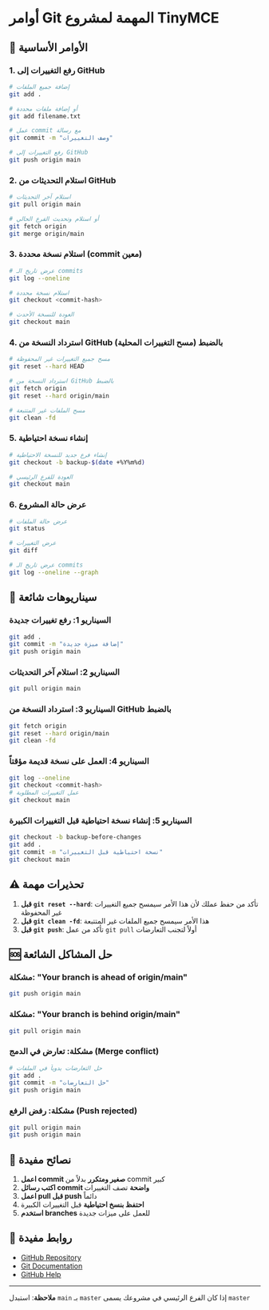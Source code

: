 # أوامر Git المهمة لمشروع TinyMCE

## 🚀 الأوامر الأساسية

### 1. رفع التغييرات إلى GitHub
```bash
# إضافة جميع الملفات
git add .

# أو إضافة ملفات محددة
git add filename.txt

# عمل commit مع رسالة
git commit -m "وصف التغييرات"

# رفع التغييرات إلى GitHub
git push origin main
```

### 2. استلام التحديثات من GitHub
```bash
# استلام آخر التحديثات
git pull origin main

# أو استلام وتحديث الفرع الحالي
git fetch origin
git merge origin/main
```

### 3. استلام نسخة محددة (commit معين)
```bash
# عرض تاريخ الـ commits
git log --oneline

# استلام نسخة محددة
git checkout <commit-hash>

# العودة للنسخة الأحدث
git checkout main
```

### 4. استرداد النسخة من GitHub بالضبط (مسح التغييرات المحلية)
```bash
# مسح جميع التغييرات غير المحفوظة
git reset --hard HEAD

# استرداد النسخة من GitHub بالضبط
git fetch origin
git reset --hard origin/main

# مسح الملفات غير المتتبعة
git clean -fd
```

### 5. إنشاء نسخة احتياطية
```bash
# إنشاء فرع جديد للنسخة الاحتياطية
git checkout -b backup-$(date +%Y%m%d)

# العودة للفرع الرئيسي
git checkout main
```

### 6. عرض حالة المشروع
```bash
# عرض حالة الملفات
git status

# عرض التغييرات
git diff

# عرض تاريخ الـ commits
git log --oneline --graph
```

## 🔄 سيناريوهات شائعة

### السيناريو 1: رفع تغييرات جديدة
```bash
git add .
git commit -m "إضافة ميزة جديدة"
git push origin main
```

### السيناريو 2: استلام آخر التحديثات
```bash
git pull origin main
```

### السيناريو 3: استرداد النسخة من GitHub بالضبط
```bash
git fetch origin
git reset --hard origin/main
git clean -fd
```

### السيناريو 4: العمل على نسخة قديمة مؤقتاً
```bash
git log --oneline
git checkout <commit-hash>
# عمل التغييرات المطلوبة
git checkout main
```

### السيناريو 5: إنشاء نسخة احتياطية قبل التغييرات الكبيرة
```bash
git checkout -b backup-before-changes
git add .
git commit -m "نسخة احتياطية قبل التغييرات"
git checkout main
```

## ⚠️ تحذيرات مهمة

1. **قبل `git reset --hard`**: تأكد من حفظ عملك لأن هذا الأمر سيمسح جميع التغييرات غير المحفوظة
2. **قبل `git clean -fd`**: هذا الأمر سيمسح جميع الملفات غير المتتبعة
3. **قبل `git push`**: تأكد من عمل `git pull` أولاً لتجنب التعارضات

## 🆘 حل المشاكل الشائعة

### مشكلة: "Your branch is ahead of origin/main"
```bash
git push origin main
```

### مشكلة: "Your branch is behind origin/main"
```bash
git pull origin main
```

### مشكلة: تعارض في الدمج (Merge conflict)
```bash
# حل التعارضات يدوياً في الملفات
git add .
git commit -m "حل التعارضات"
git push origin main
```

### مشكلة: رفض الرفع (Push rejected)
```bash
git pull origin main
git push origin main
```

## 📝 نصائح مفيدة

1. **اعمل commit صغير ومتكرر** بدلاً من commit كبير
2. **اكتب رسائل commit واضحة** تصف التغييرات
3. **اعمل pull قبل push** دائماً
4. **احتفظ بنسخ احتياطية** قبل التغييرات الكبيرة
5. **استخدم branches** للعمل على ميزات جديدة

## 🔗 روابط مفيدة

- [GitHub Repository](https://github.com/seopludade/projecttinymce)
- [Git Documentation](https://git-scm.com/doc)
- [GitHub Help](https://help.github.com/)

---
**ملاحظة**: استبدل `main` بـ `master` إذا كان الفرع الرئيسي في مشروعك يسمى `master`
